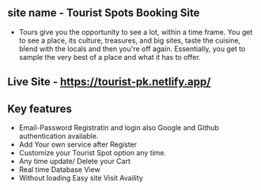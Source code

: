 ## site name - Tourist Spots Booking Site

- Tours give you the opportunity to see a lot, within a time frame. You get to see a place, its culture, treasures, and big sites, taste the cuisine, blend with the locals and then you're off again. Essentially, you get to sample the very best of a place and what it has to offer.

## Live Site - https://tourist-pk.netlify.app/

## Key features

- Email-Password Registratin and login also Google and Github authentication available.
- Add Your own service after Register
- Customize your Tourist Spot option any time.
- Any time update/ Delete your Cart
- Real time Database View
- Without loading Easy site Visit Availity
